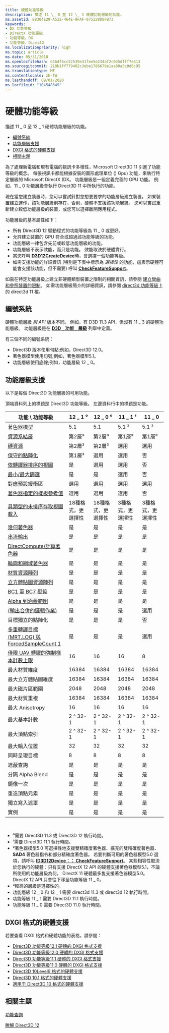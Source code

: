 ```yaml
---
title: 硬體功能等級
description: 描述 11 \_ 0 至 12 \_ 1 硬體功能層級的功能。
ms.assetid: B8304E29-A532-464E-8FAF-075228D8FB73
keywords:
- DX 功能等級
- DirectX 功能層級
- 功能等級，DX
- 功能等級，DirectX
ms.localizationpriority: high
ms.topic: article
ms.date: 05/31/2018
ms.openlocfilehash: d464f6cc52539e31fee5e234af2c045dfff7e413
ms.sourcegitcommit: 218b1ff779402c3ebe1786679e1aa80a5c0d6c95
ms.translationtype: MT
ms.contentlocale: zh-TW
ms.lasthandoff: 09/01/2020
ms.locfileid: "104548349"
---
```

# <a name="hardware-feature-levels"></a>硬體功能等級

描述 11 \_ 0 至 12 \_ 1 硬體功能層級的功能。

-   [編號系統](#numbering-systems)
-   [功能層級支援](#feature-level-support)
-   [DXGI 格式的硬體支援](#hardware-support-for-dxgi-formats)
-   [相關主題](#related-topics)

為了處理新電腦和現有電腦的視訊卡多樣性，Microsoft Direct3D 11 引進了功能等級的概念。 每張視訊卡都能根據安裝的圖形處理單位 () Gpu) 功能，來執行特定層級的 Microsoft DirectX (DX。 功能層級是一組定義完善的 GPU 功能。 例如，11 \_ 0 功能層級會執行 Direct3D 11 中所執行的功能。

現在當您建立裝置時，您可以嘗試針對您想要要求的功能層級建立裝置。 如果裝置建立運作，該功能層級則存在，否則，硬體不支援該功能層級。 您可以嘗試重新建立較低功能層級的裝置，或您可以選擇離開應用程式。

功能層級的基本屬性如下：

-   所有 Direct3D 12 驅動程式的功能等級為 11 \_ 0 或更好。
-   允許建立裝置的 GPU 符合或超過該功能等級的功能。
-   功能層級一律包含先前或較低功能層級的功能。
-   功能層級不表示效能，而只是功能。 效能取決於硬體實行。
-   當您呼叫 [**D3D12CreateDevice**](/windows/desktop/api/d3d12/nf-d3d12-d3d12createdevice)時，會選擇一個功能等級。
-   如需支援功能的詳細資訊 (特別是下表中標示為 *選擇性* 的功能，這表示硬體可能會支援該功能，但不需要) 呼叫 [**CheckFeatureSupport**](/windows/desktop/api/d3d12/nf-d3d12-id3d12device-checkfeaturesupport)。

如需在特定功能層級上建立非硬體類型裝置之限制的相關資訊，請參閱 [建立彎曲和參照裝置的限制](/windows/desktop/direct3d11/overviews-direct3d-11-devices-limitations)。 如需功能層級簡介的詳細資訊，請參閱 [direct3d 功能等級](/windows/desktop/direct3d11/overviews-direct3d-11-devices-downlevel-intro)上的 direct3d 11 檔。

## <a name="numbering-systems"></a>編號系統

硬體功能層級 *與 API* 版本不同。 例如，有 D3D 11.3 API，但沒有 11 \_ 3 的硬體功能層級。 功能層級是在 [**D3D \_ 功能 \_ 層級**](/windows/desktop/api/d3dcommon/ne-d3dcommon-d3d_feature_level) 列舉中定義。

有三個不同的編號系統：

-   Direct3D 版本使用句點;例如，Direct3D 12.0。
-   著色器模型使用句號;例如，著色器模型5.1。
-   功能層級使用底線;例如，功能層級 12 \_ 0。

## <a name="feature-level-support"></a>功能層級支援

以下是每個 Direct3D 功能層級的可用功能。

頂端資料列上的標題是 Direct3D 功能等級。 左邊資料行中的標題是功能。



| 功能 \\ 功能等級                                                                                                 | 12 \_ 1 ⁰                    | 12 \_ 0 ⁰                    | 11 \_ 1 ¹                   | 11 \_ 0                    |
|--------------------------------------------------------------------------------------------------------------------------|---------------------------|---------------------------|--------------------------|--------------------------|
| 著色器模型                                                                                                             | 5.1                       | 5.1                       | 5.1 ²                     | 5.1 ²                     |
| [資源系結層](hardware-support.md)                                                                            | 第2層³                    | 第2層³                    | 第1層³                   | 第1層³                   |
| [磚資源](/windows/desktop/api/d3d12/ne-d3d12-d3d12_tiled_resources_tier)                                                                        | 第2層³                    | 第2層³                    | 選用                 | 選用                 |
| [保守的點陣化](conservative-rasterization.md)                                                             | 第1層³                    | 選用                  | 選用                 | 否                       |
| [依轉譯器排序的視圖](rasterizer-order-views.md)                                                                   | 是                       | 選用                  | 選用                 | 否                       |
| [最小/最大篩選](/windows/desktop/api/d3d12/ne-d3d12-d3d12_filter)                                                                                      | 是                       | 是                       | 選用                 | 否                       |
| 對應預設緩衝區                                                                                                       | 選用                  | 選用                  | 選用                 | 選用                 |
| [著色器指定的樣板參考值](shader-specified-stencil-reference-value.md)                                 | 選用                  | 選用                  | 選用                 | 否                       |
| [具類型的未排序存取視圖載入](typed-unordered-access-view-loads.md)                                               | 18種格式，更選擇性 | 18種格式，更選擇性 | 3種格式，更選擇性 | 3種格式，更選擇性 |
| [幾何著色器](/previous-versions//bb205146(v=vs.85)) | 是                       | 是                       | 是                      | 是                      |
| [串流輸出](/windows/desktop/direct3d11/d3d10-graphics-programming-guide-output-stream-stage)                                            | 是                       | 是                       | 是                      | 是                      |
| [DirectCompute/計算著色器](/windows/desktop/direct3d11/direct3d-11-advanced-stages-compute-shader)                                  | 是                       | 是                       | 是                      | 是                      |
| [輪廓和網域著色器](/windows/desktop/direct3d11/direct3d-11-advanced-stages-tessellation)                                           | 是                       | 是                       | 是                      | 是                      |
| [材質資源陣列](/windows/desktop/direct3d11/overviews-direct3d-11-resources-textures-intro)                                     | 是                       | 是                       | 是                      | 是                      |
| [立方體貼圖資源陣列](/windows/desktop/direct3d11/overviews-direct3d-11-resources-textures-intro)                                     | 是                       | 是                       | 是                      | 是                      |
| [BC1 至 BC7 壓縮](/windows/desktop/direct3d10/d3d10-graphics-programming-guide-resources-block-compression)                        | 是                       | 是                       | 是                      | 是                      |
| [Alpha 到涵蓋範圍](/windows/desktop/direct3d11/d3d10-graphics-programming-guide-blend-state)         | 是                       | 是                       | 是                      | 是                      |
| [ (輸出合併的邏輯作業) ](/windows/desktop/api/d3d11/ns-d3d11-d3d11_feature_data_d3d11_options)                                          | 是                       | 是                       | 是                      | 選用                 |
| 目標獨立的點陣化                                                                                         | 是                       | 是                       | 是                      | 否                       |
| [多重轉譯目標 (MRT.LOG) 與 ForcedSampleCount 1](/windows/desktop/api/d3d11/ns-d3d11-d3d11_feature_data_d3d11_options)                      | 是                       | 是                       | 是                      | 選用                 |
| [僅限 UAV 轉譯的強制樣本計數上限](/windows/desktop/api/d3d11/ns-d3d11-d3d11_feature_data_d3d11_options)                            | 16                        | 16                        | 16                       | 8                        |
| 最大材質維度                                                                                                    | 16384                     | 16384                     | 16384                    | 16384                    |
| 最大立方體貼圖維度                                                                                                    | 16384                     | 16384                     | 16384                    | 16384                    |
| 最大磁片區範圍                                                                                                        | 2048                      | 2048                      | 2048                     | 2048                     |
| 最大材質重複                                                                                                       | 16384                     | 16384                     | 16384                    | 16384                    |
| 最大 Anisotropy                                                                                                           | 16                        | 16                        | 16                       | 16                       |
| 最大基本計數                                                                                                      | 2 ^ 32-1                  | 2 ^ 32-1                  | 2 ^ 32-1                 | 2 ^ 32-1                 |
| 最大頂點索引                                                                                                         | 2 ^ 32-1                  | 2 ^ 32-1                  | 2 ^ 32-1                 | 2 ^ 32-1                 |
| 最大輸入位置                                                                                                          | 32                        | 32                        | 32                       | 32                       |
| 同時呈現目標                                                                                              | 8                         | 8                         | 8                        | 8                        |
| 遮蔽查詢                                                                                                        | 是                       | 是                       | 是                      | 是                      |
| 分隔 Alpha Blend                                                                                                     | 是                       | 是                       | 是                      | 是                      |
| 鏡像一次                                                                                                              | 是                       | 是                       | 是                      | 是                      |
| 重迭頂點元素                                                                                              | 是                       | 是                       | 是                      | 是                      |
| 獨立寫入遮罩                                                                                                  | 是                       | 是                       | 是                      | 是                      |
| 實例                                                                                                               | 是                       | 是                       | 是                      | 是                      |



 

-   ⁰需要 Direct3D 11.3 或 Direct3D 12 執行時間。
-   ¹需要 Direct3D 11.1 執行時間。
-   ²著色器模型5.0 可選擇性地支援雙精確度著色器、擴充的雙精確度著色器、 **SAD4** 著色器指令和部分精確度著色器。 若要判斷可用的著色器模型5.0 選項，請呼叫 [**ID3D12Device：： CheckFeatureSupport**](/windows/desktop/api/d3d12/nf-d3d12-id3d12device-checkfeaturesupport)。 某些相容性取決於您執行的硬體：只有支援 DirectX 12 API 的硬體支援著色器模型5.1，不論所使用的功能層級為何。 DirectX 11 硬體最多隻支援著色器模型5.0。 DirectX 12 API 只會往下移至功能等級 11 \_ 0。
-   ³較高的層級是選擇性的。
-   功能層級 12 \_ 0 和 12 \_ 1 需要 direct3d 11.3 或 direct3d 12 執行時間。
-   功能等級 11 \_ 1 需要 Direct3D 11.1 執行時間。
-   功能等級 11 \_ 0 需要 Direct3D 11.0 執行時間。

## <a name="hardware-support-for-dxgi-formats"></a>DXGI 格式的硬體支援

若要查看 DXGI 格式和硬體功能的表格，請參閱：

-   [Direct3D 功能等級12.1 硬體的 DXGI 格式支援](/windows/desktop/direct3ddxgi/hardware-support-for-direct3d-12-1-formats)
-   [Direct3D 功能等級12.0 硬體的 DXGI 格式支援](/windows/desktop/direct3ddxgi/hardware-support-for-direct3d-12-0-formats)
-   [Direct3D 功能等級11.1 硬體的 DXGI 格式支援](/windows/desktop/direct3ddxgi/format-support-for-direct3d-11-1-feature-level-hardware)
-   [Direct3D 功能等級11.0 硬體的 DXGI 格式支援](/windows/desktop/direct3ddxgi/format-support-for-direct3d-11-0-feature-level-hardware)
-   [Direct3D 10Level9 格式的硬體支援](/previous-versions//ff471324(v=vs.85))
-   [Direct3D 10.1 格式的硬體支援](/previous-versions//cc627091(v=vs.85))
-   [適用于 Direct3D 10 格式的硬體支援](/previous-versions//cc627090(v=vs.85))

## <a name="related-topics"></a>相關主題

<dl> <dt>

[功能查詢](capability-querying.md)
</dt> <dt>

[瞭解 Direct3D 12](directx-12-getting-started.md)
</dt> </dl>

 

 
